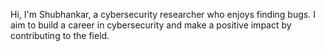 Hi, I'm Shubhankar, a cybersecurity researcher who enjoys finding bugs. I aim to build a career in cybersecurity and make a positive impact by contributing to the field.
